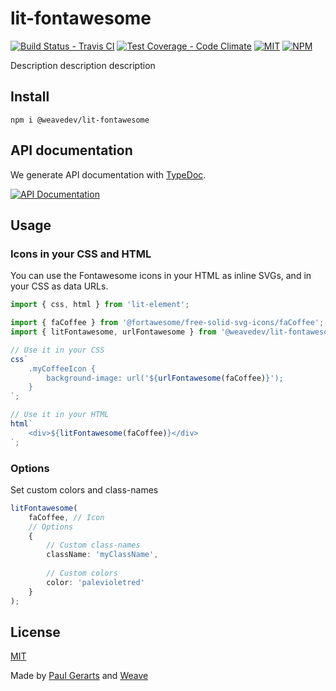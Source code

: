 # lit-fontawesome

[![Build Status - Travis CI](https://img.shields.io/travis/weavedev/lit-fontawesome.svg)](https://travis-ci.org/weavedev/lit-fontawesome)
[![Test Coverage - Code Climate](https://img.shields.io/codeclimate/coverage/weavedev/lit-fontawesome.svg)](https://codeclimate.com/github/weavedev/lit-fontawesome/test_coverage)
[![MIT](https://img.shields.io/github/license/weavedev/lit-fontawesome.svg)](https://github.com/weavedev/lit-fontawesome/blob/master/LICENSE)
[![NPM](https://img.shields.io/npm/v/@weavedev/lit-fontawesome.svg)](https://www.npmjs.com/package/@weavedev/lit-fontawesome)

Description description description

## Install

```
npm i @weavedev/lit-fontawesome
```

## API documentation

We generate API documentation with [TypeDoc](https://typedoc.org).

[![API Documentation](https://img.shields.io/badge/API-Documentation-blue?style=for-the-badge&logo=typescript)](https://weavedev.github.io/lit-fontawesome/)

## Usage

### Icons in your CSS and HTML

You can use the Fontawesome icons in your HTML as inline SVGs, and in your CSS as data URLs.

```ts
import { css, html } from 'lit-element';

import { faCoffee } from '@fortawesome/free-solid-svg-icons/faCoffee';
import { litFontawesome, urlFontawesome } from '@weavedev/lit-fontawesome';

// Use it in your CSS
css`
    .myCoffeeIcon {
        background-image: url('${urlFontawesome(faCoffee)}');
    }
`;

// Use it in your HTML
html`
    <div>${litFontawesome(faCoffee)}</div>
`;
```

### Options

Set custom colors and class-names

```ts
litFontawesome(
    faCoffee, // Icon
    // Options
    {
        // Custom class-names
        className: 'myClassName',
        
        // Custom colors
        color: 'palevioletred'
    }
);
```

## License

[MIT](https://github.com/weavedev/lit-fontawesome/blob/master/LICENSE)

Made by [Paul Gerarts](https://github.com/gerarts) and [Weave](https://weave.nl)
